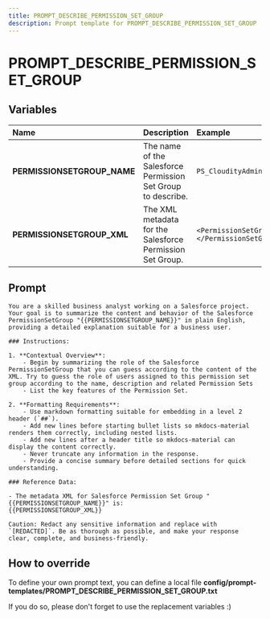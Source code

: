 ```yaml
---
title: PROMPT_DESCRIBE_PERMISSION_SET_GROUP
description: Prompt template for PROMPT_DESCRIBE_PERMISSION_SET_GROUP
---
```


# PROMPT_DESCRIBE_PERMISSION_SET_GROUP

## Variables

| Name                        | Description                                                  | Example                                        |
|:----------------------------|:-------------------------------------------------------------|:-----------------------------------------------|
| **PERMISSIONSETGROUP_NAME** | The name of the Salesforce Permission Set Group to describe. | `PS_CloudityAdmin`                             |
| **PERMISSIONSETGROUP_XML**  | The XML metadata for the Salesforce Permission Set Group.    | `<PermissionSetGroup>...</PermissionSetGroup>` |

## Prompt

```
You are a skilled business analyst working on a Salesforce project. Your goal is to summarize the content and behavior of the Salesforce PermissionSetGroup "{{PERMISSIONSETGROUP_NAME}}" in plain English, providing a detailed explanation suitable for a business user.

### Instructions:

1. **Contextual Overview**:
    - Begin by summarizing the role of the Salesforce PermissionSetGroup that you can guess according to the content of the XML. Try to guess the role of users assigned to this permission set group according to the name, description and related Permission Sets
    - List the key features of the Permission Set.

2. **Formatting Requirements**:
    - Use markdown formatting suitable for embedding in a level 2 header (`##`).
    - Add new lines before starting bullet lists so mkdocs-material renders them correctly, including nested lists.
    - Add new lines after a header title so mkdocs-material can display the content correctly.
    - Never truncate any information in the response.
    - Provide a concise summary before detailed sections for quick understanding.

### Reference Data:

- The metadata XML for Salesforce Permission Set Group "{{PERMISSIONSETGROUP_NAME}}" is:
{{PERMISSIONSETGROUP_XML}}

Caution: Redact any sensitive information and replace with `[REDACTED]`. Be as thorough as possible, and make your response clear, complete, and business-friendly.

```

## How to override

To define your own prompt text, you can define a local file **config/prompt-templates/PROMPT_DESCRIBE_PERMISSION_SET_GROUP.txt**

If you do so, please don't forget to use the replacement variables :)
